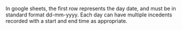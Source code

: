 In google sheets, the first row represents the day date, and must be in standard format dd-mm-yyyy.
Each day can have multiple incedents recorded with a start and end time as appropriate.